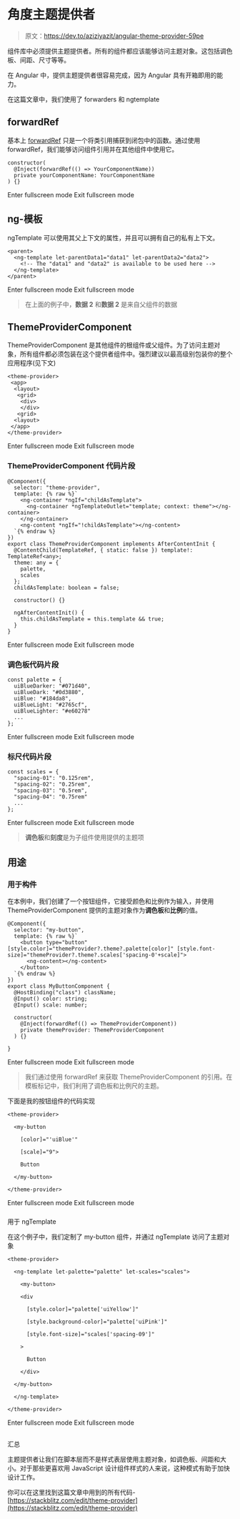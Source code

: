 # 角度主题提供者

> 原文：<https://dev.to/aziziyazit/angular-theme-provider-59pe>

组件库中必须提供主题提供者。所有的组件都应该能够访问主题对象。这包括调色板、间距、尺寸等等。

在 Angular 中，提供主题提供者很容易完成，因为 Angular 具有开箱即用的能力。

在这篇文章中，我们使用了 forwarders 和 ngtemplate

## forwardRef

基本上 [forwardRef](https://angular.io/api/core/forwardRef) 只是一个将类引用捕获到闭包中的函数。通过使用 forwardRef，我们能够访问组件引用并在其他组件中使用它。

```
constructor(
  @Inject(forwardRef(() => YourComponentName))
  private yourComponentName: YourComponentName
) {} 
```

Enter fullscreen mode Exit fullscreen mode

## ng-模板

ngTemplate 可以使用其父上下文的属性，并且可以拥有自己的私有上下文。

```
<parent>
  <ng-template let-parentData1="data1" let-parentData2="data2">
    <!-- The "data1" and "data2" is available to be used here -->
  </ng-template>
</parent> 
```

Enter fullscreen mode Exit fullscreen mode

> 在上面的例子中，**数据 2** 和**数据 2** 是来自父组件的数据

## ThemeProviderComponent

ThemeProviderComponent 是其他组件的根组件或父组件。为了访问主题对象，所有组件都必须包装在这个提供者组件中。强烈建议以最高级别包装你的整个应用程序(见下文)

```
<theme-provider>
 <app>
  <layout>
   <grid>
    <div> 
    </div>
   <grid>
  <layout>
 </app>
</theme-provider> 
```

Enter fullscreen mode Exit fullscreen mode

### ThemeProviderComponent 代码片段

```
@Component({
  selector: "theme-provider",
  template: {% raw %}`
    <ng-container *ngIf="childAsTemplate">
      <ng-container *ngTemplateOutlet="template; context: theme"></ng-container>
    </ng-container>
    <ng-content *ngIf="!childAsTemplate"></ng-content>
  `{% endraw %}
})
export class ThemeProviderComponent implements AfterContentInit {
  @ContentChild(TemplateRef, { static: false }) template!: TemplateRef<any>;
  theme: any = {
    palette,
    scales
  };
  childAsTemplate: boolean = false;

  constructor() {}

  ngAfterContentInit() {
    this.childAsTemplate = this.template && true;
  }
} 
```

Enter fullscreen mode Exit fullscreen mode

### 调色板代码片段

```
const palette = {
  uiBlueDarker: "#071d40",
  uiBlueDark: "#0d3880",
  uiBlue: "#184da8",
  uiBlueLight: "#2765cf",
  uiBlueLighter: "#e60278"
  ...
}; 
```

Enter fullscreen mode Exit fullscreen mode

### 标尺代码片段

```
const scales = {
  "spacing-01": "0.125rem",
  "spacing-02": "0.25rem",
  "spacing-03": "0.5rem",
  "spacing-04": "0.75rem"
  ...
}; 
```

Enter fullscreen mode Exit fullscreen mode

> **调色板**和**刻度**是为子组件使用提供的主题项

## 用途

### 用于构件

在本例中，我们创建了一个按钮组件，它接受颜色和比例作为输入，并使用 ThemeProviderComponent 提供的主题对象作为**调色板**和**比例**的值。

```
@Component({
  selector: "my-button",
  template: {% raw %}`
    <button type="button" [style.color]="themeProvider?.theme?.palette[color]" [style.font-size]="themeProvider?.theme?.scales['spacing-0'+scale]">
      <ng-content></ng-content>
    </button>
  `{% endraw %}
})
export class MyButtonComponent {
  @HostBinding("class") className;
  @Input() color: string;
  @Input() scale: number;

  constructor(
    @Inject(forwardRef(() => ThemeProviderComponent))
    private themeProvider: ThemeProviderComponent
  ) {}

} 
```

Enter fullscreen mode Exit fullscreen mode

> 我们通过使用 forwardRef 来获取 ThemeProviderComponent 的引用。在模板标记中，我们利用了调色板和比例尺的主题。

下面是我的按钮组件的代码实现

```
<theme-provider>

  <my-button 

    [color]="'uiBlue'" 

    [scale]="9">

    Button

  </my-button>

</theme-provider> 
```

Enter fullscreen mode Exit fullscreen mode

### 
  
用于 ngTemplate

在这个例子中，我们定制了 my-button 组件，并通过 ngTemplate 访问了主题对象

```
<theme-provider>

  <ng-template let-palette="palette" let-scales="scales">

    <my-button>

    <div 

      [style.color]="palette['uiYellow']"

      [style.background-color]="palette['uiPink']"

      [style.font-size]="scales['spacing-09']"

    >

      Button

    </div>

  </my-button>

  </ng-template>

</theme-provider> 
```

Enter fullscreen mode Exit fullscreen mode

## 
  
汇总

主题提供者让我们在脚本层而不是样式表层使用主题对象，如调色板、间距和大小。对于那些更喜欢用 JavaScript 设计组件样式的人来说，这种模式有助于加快设计工作。

你可以在这里找到这篇文章中用到的所有代码-[https://stackblitz.com/edit/theme-provider](https://stackblitz.com/edit/theme-provider)